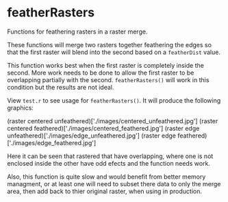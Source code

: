 # featherRasters
Functions for feathering rasters in a raster merge.

These functions will merge two rasters together feathering the edges so that the first raster will blend into the second based on a `featherDist` value. 

This function works best when the first raster is completely inside the second. More work needs to be done to allow the first raster to be overlapping partially with the second. `featherRasters()` will work in this condition but the results are not ideal. 

View `test.r` to see usage for `featherRasters()`. It will produce the following graphics:

(raster centered unfeathered)['./images/centered_unfeathered.jpg']
(raster centered feathered)['./images/centered_feathered.jpg']
(raster edge unfeathered)['./images/edge_unfeathered.jpg']
(raster edge feathered)['./images/edge_feathered.jpg']
  
Here it can be seen that rastered that have overlapping, where one is not enclosed inside the other have odd efects and the function needs work.

Also, this function is quite slow and would benefit from better memory managment, or at least one will need to subset there data to only the merge area, then add back to thier original raster, when using in production.
